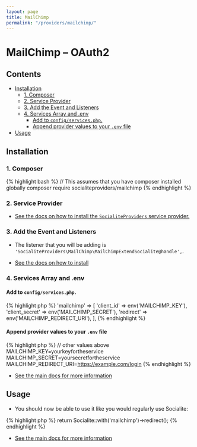 ```yaml
---
layout: page
title: MailChimp
permalink: "/providers/mailchimp/"
---
```

# MailChimp – OAuth2

## Contents

- [Installation](#installation)
  - [1. Composer](#1-composer)
  - [2. Service Provider](#2-service-provider)
  - [3. Add the Event and Listeners](#3-add-the-event-and-listeners)
  - [4. Services Array and .env](#4-services-array-and-env)
    - [Add to `config/services.php`.](#add-to-configservicesphp)
    - [Append provider values to your `.env` file](#append-provider-values-to-your-env-file)
- [Usage](#usage)


## Installation

### 1. Composer

{% highlight bash %}
// This assumes that you have composer installed globally
composer require socialiteproviders/mailchimp
{% endhighlight %}

### 2. Service Provider

* [See the docs on how to install the `SocialiteProviders` service provider.](https://github.com/SocialiteProviders/Manager#2-service-provider)


### 3. Add the Event and Listeners

* The listener that you will be adding is `'SocialiteProviders\MailChimp\MailChimpExtendSocialite@handle',`.

* [See the docs on how to install](https://github.com/SocialiteProviders/Manager#3-add-the-event-and-listeners)

### 4. Services Array and .env

#### Add to `config/services.php`.

{% highlight php %}
'mailchimp' => [
    'client_id' => env('MAILCHIMP_KEY'),
    'client_secret' => env('MAILCHIMP_SECRET'),
    'redirect' => env('MAILCHIMP_REDIRECT_URI'),
],
{% endhighlight %}

#### Append provider values to your `.env` file

{% highlight php %}
// other values above
MAILCHIMP_KEY=yourkeyfortheservice
MAILCHIMP_SECRET=yoursecretfortheservice
MAILCHIMP_REDIRECT_URI=https://example.com/login
{% endhighlight %}

* [See the main docs for more information](https://github.com/SocialiteProviders/Manager#4-services-array-and-env)


## Usage

* You should now be able to use it like you would regularly use Socialite:

{% highlight php %}
return Socialite::with('mailchimp')->redirect();
{% endhighlight %}

* [See the main docs for more information](https://github.com/SocialiteProviders/Manager#usage)
